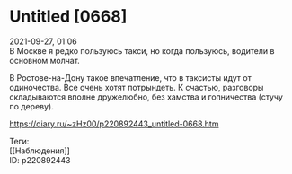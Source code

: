 Untitled [0668]
================

   
 2021-09-27, 01:06   
  В Москве я редко пользуюсь такси, но когда пользуюсь, водители в основном молчат.   
   
 В Ростове-на-Дону такое впечатление, что в таксисты идут от одиночества. Все очень хотят потрындеть. К счастью, разговоры складываются вполне дружелюбно, без хамства и гопничества (стучу по дереву).   
    
 <https://diary.ru/~zHz00/p220892443_untitled-0668.htm>   
   
 Теги:   
 [[Наблюдения]]   
 ID: p220892443